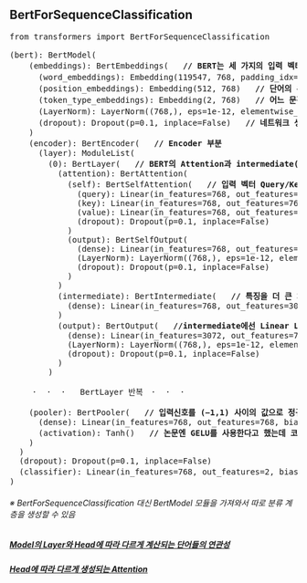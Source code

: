 ## BertForSequenceClassification

<pre>
from transformers import BertForSequenceClassification

(bert): BertModel(
    (embeddings): BertEmbeddings(   <b>// BERT는 세 가지의 입력 벡터가 있어야 함</b>
      (word_embeddings): Embedding(119547, 768, padding_idx=0)   <b>// 단어 임베딩</b>
      (position_embeddings): Embedding(512, 768)   <b>// 단어의 위치 임베딩</b>
      (token_type_embeddings): Embedding(2, 768)   <b>// 어느 문장에 속하는 단어인지 타입 임베딩</b>
      (LayerNorm): LayerNorm((768,), eps=1e-12, elementwise_affine=True)   <b>// Normalization : 레이어마다 평균 출력을 정규화하여 입력 분포를 일정하게 함으로써 학습 효율이 높아짐</b>
      (dropout): Dropout(p=0.1, inplace=False)   <b>// 네트워크 생략</b>
    )
    (encoder): BertEncoder(   <b>// Encoder 부분</b>
      (layer): ModuleList(
        (0): BertLayer(   <b>// BERT의 Attention과 intermediate(Feed-forward Network)를 반복하게 됨</b>
          (attention): BertAttention(
            (self): BertSelfAttention(   <b>// 입력 벡터 Query/Key/Value를 이용한 단어들의 연관성 계산</b>
              (query): Linear(in_features=768, out_features=768, bias=True)
              (key): Linear(in_features=768, out_features=768, bias=True)
              (value): Linear(in_features=768, out_features=768, bias=True)
              (dropout): Dropout(p=0.1, inplace=False)
            )
            (output): BertSelfOutput(
              (dense): Linear(in_features=768, out_features=768, bias=True)
              (LayerNorm): LayerNorm((768,), eps=1e-12, elementwise_affine=True)
              (dropout): Dropout(p=0.1, inplace=False)
            )
          )
          (intermediate): BertIntermediate(   <b>// 특징을 더 큰 차원으로 늘렸다가 다시 줄임</b>
            (dense): Linear(in_features=768, out_features=3072, bias=True)
          )
          (output): BertOutput(   <b>//intermediate에선 Linear Layer 사이에 활성화함수로 GELU를 사용, GELU는 ReLU와 유사하지만 음수에 대해서도 미분이 가능</b>
            (dense): Linear(in_features=3072, out_features=768, bias=True)
            (LayerNorm): LayerNorm((768,), eps=1e-12, elementwise_affine=True)
            (dropout): Dropout(p=0.1, inplace=False)
          )
        )

   　·  ·  ·   BertLayer 반복　·  ·  ·   

    (pooler): BertPooler(   <b>// 입력신호를 (−1,1) 사이의 값으로 정규화</b>
      (dense): Linear(in_features=768, out_features=768, bias=True)
      (activation): Tanh()   <b>// 논문엔 GELU를 사용한다고 했는데 코드는 Tanh 해둠</b>
    )
  )
  (dropout): Dropout(p=0.1, inplace=False)
  (classifier): Linear(in_features=768, out_features=2, bias=True)   <b>// Softmax를 통한 분류</b>
)
</pre>


###### ※ BertForSequenceClassification 대신 BertModel 모듈을 가져와서 따로 분류 계층을 생성할 수 있음


##### [Model의 Layer와 Head에 따라 다르게 계산되는 단어들의 연관성](https://colab.research.google.com/drive/1BqsoZ4Ljbj_FlZFhnIV1jygU4oIDZAu-?usp=sharing)
##### [Head에 따라 다르게 생성되는 Attention](https://colab.research.google.com/drive/1f07ajoGRB9nTLAAPNilVrPNQ-YxdLFSv?usp=sharing)
